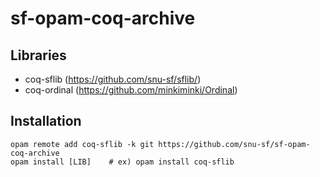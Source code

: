 # sf-opam-coq-archive

## Libraries
- coq-sflib (https://github.com/snu-sf/sflib/)
- coq-ordinal (https://github.com/minkiminki/Ordinal)

## Installation
```
opam remote add coq-sflib -k git https://github.com/snu-sf/sf-opam-coq-archive
opam install [LIB]    # ex) opam install coq-sflib
```
